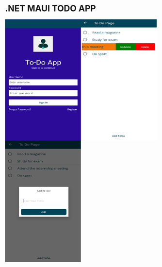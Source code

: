 # .NET MAUI TODO APP
<img align="left" src="https://github.com/BusraYorulmaz/.net-maui-todo-app/blob/main/ScreenShoots/screen1.png" width="250" height="400" />
<img align="left" src="https://github.com/BusraYorulmaz/.net-maui-todo-app/blob/main/ScreenShoots/screen2.png" width="250" height="400" />
<img align="left" src="https://github.com/BusraYorulmaz/.net-maui-todo-app/blob/main/ScreenShoots/screen3.png" width="250" height="400" />
